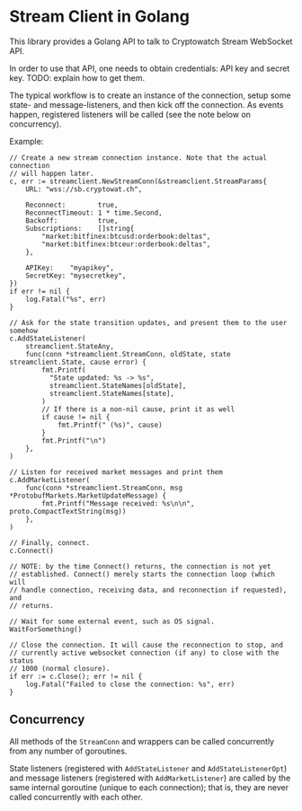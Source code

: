 # Stream Client in Golang

This library provides a Golang API to talk to Cryptowatch Stream WebSocket
API.

In order to use that API, one needs to obtain credentials: API key and secret
key. TODO: explain how to get them.

The typical workflow is to create an instance of the connection, setup some
state- and message-listeners, and then kick off the connection. As events
happen, registered listeners will be called (see the note below on
concurrency).

Example:

```golang
// Create a new stream connection instance. Note that the actual connection
// will happen later.
c, err := streamclient.NewStreamConn(&streamclient.StreamParams{
	URL: "wss://sb.cryptowat.ch",

	Reconnect:        true,
	ReconnectTimeout: 1 * time.Second,
	Backoff:          true,
	Subscriptions:    []string{
		"market:bitfinex:btcusd:orderbook:deltas",
		"market:bitfinex:btceur:orderbook:deltas",
	},

	APIKey:    "myapikey",
	SecretKey: "mysecretkey",
})
if err != nil {
	log.Fatal("%s", err)
}

// Ask for the state transition updates, and present them to the user somehow
c.AddStateListener(
	streamclient.StateAny,
	func(conn *streamclient.StreamConn, oldState, state streamclient.State, cause error) {
		fmt.Printf(
		  "State updated: %s -> %s",
		  streamclient.StateNames[oldState],
		  streamclient.StateNames[state],
		)
		// If there is a non-nil cause, print it as well
		if cause != nil {
			fmt.Printf(" (%s)", cause)
		}
		fmt.Printf("\n")
	},
)

// Listen for received market messages and print them
c.AddMarketListener(
	func(conn *streamclient.StreamConn, msg *ProtobufMarkets.MarketUpdateMessage) {
		fmt.Printf("Message received: %s\n\n", proto.CompactTextString(msg))
	},
)

// Finally, connect.
c.Connect()

// NOTE: by the time Connect() returns, the connection is not yet
// established. Connect() merely starts the connection loop (which will
// handle connection, receiving data, and reconnection if requested), and
// returns.

// Wait for some external event, such as OS signal.
WaitForSomething()

// Close the connection. It will cause the reconnection to stop, and
// currently active websocket connection (if any) to close with the status
// 1000 (normal closure).
if err := c.Close(); err != nil {
	log.Fatal("Failed to close the connection: %s", err)
}
```

## Concurrency

All methods of the `StreamConn` and wrappers can be called concurrently from
any number of goroutines.

State listeners (registered with `AddStateListener` and `AddStateListenerOpt`)
and message listeners (registered with `AddMarketListener`) are called by the
same internal goroutine (unique to each connection); that is, they are never
called concurrently with each other.
